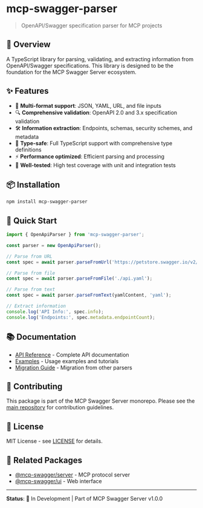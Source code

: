 # mcp-swagger-parser

> OpenAPI/Swagger specification parser for MCP projects

## 🎯 Overview

A TypeScript library for parsing, validating, and extracting information from OpenAPI/Swagger specifications. This library is designed to be the foundation for the MCP Swagger Server ecosystem.

## ✨ Features

- 📝 **Multi-format support**: JSON, YAML, URL, and file inputs
- 🔍 **Comprehensive validation**: OpenAPI 2.0 and 3.x specification validation
- 🛠️ **Information extraction**: Endpoints, schemas, security schemes, and metadata
- 🎯 **Type-safe**: Full TypeScript support with comprehensive type definitions
- ⚡ **Performance optimized**: Efficient parsing and processing
- 🧪 **Well-tested**: High test coverage with unit and integration tests

## 📦 Installation

```bash
npm install mcp-swagger-parser
```

## 🚀 Quick Start

```typescript
import { OpenApiParser } from 'mcp-swagger-parser';

const parser = new OpenApiParser();

// Parse from URL
const spec = await parser.parseFromUrl('https://petstore.swagger.io/v2/swagger.json');

// Parse from file
const spec = await parser.parseFromFile('./api.yaml');

// Parse from text
const spec = await parser.parseFromText(yamlContent, 'yaml');

// Extract information
console.log('API Info:', spec.info);
console.log('Endpoints:', spec.metadata.endpointCount);
```

## 📚 Documentation

- [API Reference](./docs/API.md) - Complete API documentation
- [Examples](./docs/examples/) - Usage examples and tutorials
- [Migration Guide](./docs/migration.md) - Migration from other parsers

## 🤝 Contributing

This package is part of the MCP Swagger Server monorepo. Please see the [main repository](../../README.md) for contribution guidelines.

## 📄 License

MIT License - see [LICENSE](../../LICENSE) for details.

## 🔗 Related Packages

- [@mcp-swagger/server](../mcp-swagger-server/) - MCP protocol server
- [@mcp-swagger/ui](../mcp-swagger-ui/) - Web interface

---

**Status**: 🚧 In Development | Part of MCP Swagger Server v1.0.0
